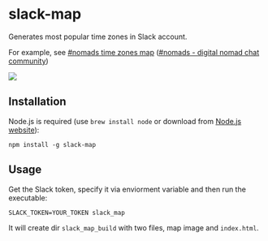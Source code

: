 # slack-map

Generates most popular time zones in Slack account.

For example, see [#nomads time zones map](http://nomad-tzs.nocorp.me) ([#nomads - digital nomad chat community](http://hashtagnomads.com/))

![](http://i.ncrp.co/image/363J1Y1U1M1e/Image%202015-01-30%20at%206.55.24%20am.png)

## Installation

Node.js is required (use `brew install node` or download from [Node.js website](http://nodejs.org/)):

```
npm install -g slack-map
```

## Usage

Get the Slack token, specify it via enviorment variable and then run the executable:

```
SLACK_TOKEN=YOUR_TOKEN slack_map
```

It will create dir `slack_map_build` with two files, map image and `index.html`.

